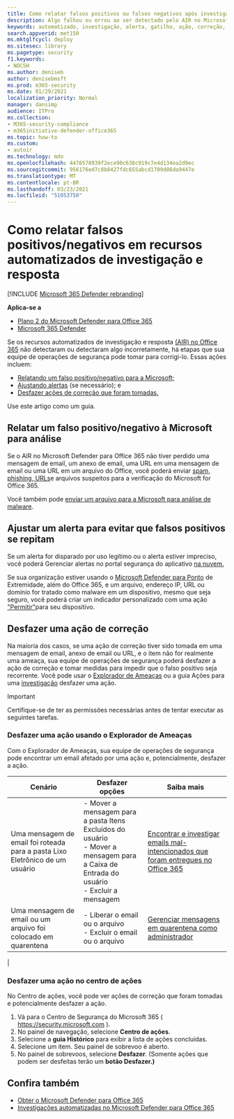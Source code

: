 ```yaml
---
title: Como relatar falsos positivos ou falsos negativos após investigação automatizada no Microsoft Defender para Office 365
description: Algo falhou ou errou ao ser detectado pelo AIR no Microsoft Defender para Office 365? Saiba como enviar falsos positivos ou falsos negativos à Microsoft para análise.
keywords: automatizado, investigação, alerta, gatilho, ação, correção, falso positivo, falso negativo
search.appverid: met150
ms.mktglfcycl: deploy
ms.sitesec: library
ms.pagetype: security
f1.keywords:
- NOCSH
ms.author: deniseb
author: denisebmsft
ms.prod: m365-security
ms.date: 01/29/2021
localization_priority: Normal
manager: dansimp
audience: ITPro
ms.collection:
- M365-security-compliance
- m365initiative-defender-office365
ms.topic: how-to
ms.custom:
- autoir
ms.technology: mdo
ms.openlocfilehash: 4476578939f2ece90c638c919c7e4d134ea2d9ec
ms.sourcegitcommit: 956176ed7c8b8427fdc655abcd1709d86da9447e
ms.translationtype: MT
ms.contentlocale: pt-BR
ms.lasthandoff: 03/23/2021
ms.locfileid: "51053750"
---
```

# <a name="how-to-report-false-positivesnegatives-in-automated-investigation-and-response-capabilities"></a>Como relatar falsos positivos/negativos em recursos automatizados de investigação e resposta

[!INCLUDE [Microsoft 365 Defender rebranding](../includes/microsoft-defender-for-office.md)]

**Aplica-se a**
- [Plano 2 do Microsoft Defender para Office 365](defender-for-office-365.md)
- [Microsoft 365 Defender](../defender/microsoft-365-defender.md)

Se os recursos automatizados de investigação e resposta [(AIR) no Office 365](automated-investigation-response-office.md) não detectaram ou detectaram algo incorretamente, há etapas que sua equipe de operações de segurança pode tomar para corrigi-lo. Essas ações incluem:

- [Relatando um falso positivo/negativo para a Microsoft;](#report-a-false-positivenegative-to-microsoft-for-analysis)
- [Ajustando alertas](#adjust-an-alert-to-prevent-false-positives-from-recurring) (se necessário); e
- [Desfazer ações de correção que foram tomadas.](#undo-a-remediation-action)

Use este artigo como um guia.

## <a name="report-a-false-positivenegative-to-microsoft-for-analysis"></a>Relatar um falso positivo/negativo à Microsoft para análise

Se o AIR no Microsoft Defender para Office 365 não tiver perdido uma mensagem de email, um anexo de email, uma URL em uma mensagem de email ou uma URL em um arquivo do Office, você poderá enviar [spam, phishing, URLs](admin-submission.md)e arquivos suspeitos para a verificação do Microsoft for Office 365.

Você também pode [enviar um arquivo para a Microsoft para análise de malware](https://www.microsoft.com/wdsi/filesubmission).

## <a name="adjust-an-alert-to-prevent-false-positives-from-recurring"></a>Ajustar um alerta para evitar que falsos positivos se repitam

Se um alerta for disparado por uso legítimo ou o alerta estiver impreciso, você poderá Gerenciar alertas no portal segurança do aplicativo [na nuvem.](/cloud-app-security/managing-alerts)

Se sua organização estiver usando o [Microsoft Defender para Ponto](/windows/security/threat-protection) de Extremidade, além do Office 365, e um arquivo, endereço IP, URL ou domínio for tratado como malware em um dispositivo, mesmo que seja seguro, você poderá criar um indicador personalizado com uma ação ["Permitir"](/windows/security/threat-protection/microsoft-defender-atp/manage-indicators)para seu dispositivo.

## <a name="undo-a-remediation-action"></a>Desfazer uma ação de correção

Na maioria dos casos, se uma ação de correção tiver sido tomada em uma mensagem de email, anexo de email ou URL, e o item não for realmente uma ameaça, sua equipe de operações de segurança poderá desfazer a ação de correção e tomar medidas para impedir que o falso positivo seja recorrente. Você pode usar o [Explorador de Ameaças](#undo-an-action-using-threat-explorer) ou a guia Ações para uma [investigação](#undo-an-action-in-the-action-center) desfazer uma ação.

> [!IMPORTANT]
> Certifique-se de ter as permissões necessárias antes de tentar executar as seguintes tarefas.

### <a name="undo-an-action-using-threat-explorer"></a>Desfazer uma ação usando o Explorador de Ameaças

Com o Explorador de Ameaças, sua equipe de operações de segurança pode encontrar um email afetado por uma ação e, potencialmente, desfazer a ação.

|Cenário|Desfazer opções|Saiba mais|
|---|---|---|
|Uma mensagem de email foi roteada para a pasta Lixo Eletrônico de um usuário|- Mover a mensagem para a pasta Itens Excluídos do usuário<br/>- Mover a mensagem para a Caixa de Entrada do usuário<br/>- Excluir a mensagem|[Encontrar e investigar emails mal-intencionados que foram entregues no Office 365](investigate-malicious-email-that-was-delivered.md)|
|Uma mensagem de email ou um arquivo foi colocado em quarentena|- Liberar o email ou o arquivo<br/>- Excluir o email ou o arquivo|[Gerenciar mensagens em quarentena como administrador](manage-quarantined-messages-and-files.md)|
|

### <a name="undo-an-action-in-the-action-center"></a>Desfazer uma ação no centro de ações

No Centro de ações, você pode ver ações de correção que foram tomadas e potencialmente desfazer a ação.

1. Vá para o Centro de Segurança do Microsoft 365 ( <https://security.microsoft.com> ).
2. No painel de navegação, selecione **Centro de ações**.
3. Selecione a **guia Histórico** para exibir a lista de ações concluídas.
4. Selecione um item. Seu painel de sobrevoo é aberto.
5. No painel de sobrevoos, selecione **Desfazer**. (Somente ações que podem ser desfeitas terão um **botão Desfazer.)**

## <a name="see-also"></a>Confira também

- [Obter o Microsoft Defender para Office 365](defender-for-office-365.md)
- [Investigações automatizadas no Microsoft Defender para Office 365](office-365-air.md)

